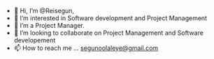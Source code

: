- 👋 Hi, I’m @Reisegun,
- 👀 I’m interested in Software development and Project Management
- 🌱 I’m a Project Manager.
- 💞️ I’m looking to collaborate on Project Management and Software developement
- 📫 How to reach me ... segunoolaleye@gmail.com

<!---
Reisegun/Reisegun is a ✨ special ✨ repository because its `README.md` (this file) appears on your GitHub profile.
You can click the Preview link to take a look at your changes.
--->
